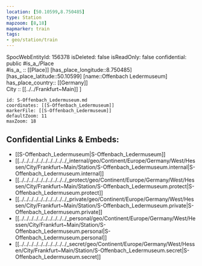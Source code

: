 ```yaml
---
location: [50.10599,8.750485] 
type: Station 
mapzoom: [8,18] 
mapmarker: train 
tags:
- geo/station/train
---
```

SpocWebEntityId: 156378
isDeleted: false
isReadOnly: false
confidential: public
#is_a_/Place  
#is_a_ :: [[Place]] 
[has_place_longitude::8.750485] 
[has_place_latitude::50.10599] 
[name::Offenbach Ledermuseum] 
has_place_country:: [[Germany]]  
City :: [[../../Frankfurt~Main]] ] 


```leaflet
id: S-Offenbach_Ledermuseum.md
coordinates: [[S-Offenbach_Ledermuseum]] 
markerFile: [[S-Offenbach_Ledermuseum]] 
defaultZoom: 11 
maxZoom: 18
```


## Confidential Links & Embeds: 
- [[S-Offenbach_Ledermuseum|S-Offenbach_Ledermuseum]] 
- [[../../../../../../../../../../_internal/geo/Continent/Europe/Germany/West/Hessen/City/Frankfurt~Main/Station/S-Offenbach_Ledermuseum.internal|S-Offenbach_Ledermuseum.internal]] 
- [[../../../../../../../../../../_protect/geo/Continent/Europe/Germany/West/Hessen/City/Frankfurt~Main/Station/S-Offenbach_Ledermuseum.protect|S-Offenbach_Ledermuseum.protect]] 
- [[../../../../../../../../../../_private/geo/Continent/Europe/Germany/West/Hessen/City/Frankfurt~Main/Station/S-Offenbach_Ledermuseum.private|S-Offenbach_Ledermuseum.private]] 
- [[../../../../../../../../../../_personal/geo/Continent/Europe/Germany/West/Hessen/City/Frankfurt~Main/Station/S-Offenbach_Ledermuseum.personal|S-Offenbach_Ledermuseum.personal]] 
- [[../../../../../../../../../../_secret/geo/Continent/Europe/Germany/West/Hessen/City/Frankfurt~Main/Station/S-Offenbach_Ledermuseum.secret|S-Offenbach_Ledermuseum.secret]] 

